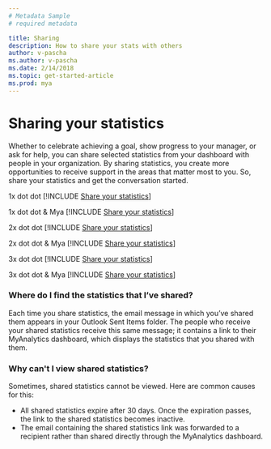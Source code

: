 ```yaml
---
# Metadata Sample
# required metadata

title: Sharing
description: How to share your stats with others
author: v-pascha
ms.author: v-pascha
ms.date: 2/14/2018
ms.topic: get-started-article
ms.prod: mya
---
```


# Sharing your statistics 

Whether to celebrate achieving a goal, show progress to your manager, or ask for help, you can share selected statistics from your dashboard with people in your organization. By sharing statistics, you create more opportunities to receive support in the areas that matter most to you. So, share your statistics and get the conversation started. 

1x dot dot
[!INCLUDE [Share your statistics](../Includes/to_share_statistics.md)]

1x dot dot & Mya
[!INCLUDE [Share your statistics](../MyAnalytics/Includes/to_share_statistics.md)]

2x dot dot
[!INCLUDE [Share your statistics](../../Includes/to_share_statistics.md)]

2x dot dot & Mya
[!INCLUDE [Share your statistics](../../MyAnalytics/Includes/to_share_statistics.md)]

3x dot dot
[!INCLUDE [Share your statistics](../../../Includes/to_share_statistics.md)]

3x dot dot & Mya
[!INCLUDE [Share your statistics](../../../MyAnalytics/Includes/to_share_statistics.md)]

### Where do I find the statistics that I’ve shared? 

Each time you share statistics, the email message in which you’ve shared them appears in your Outlook Sent Items folder. The people who receive your shared statistics receive this same message; it contains a link to their MyAnalytics dashboard, which displays the statistics that you shared with them. 

### Why can't I view shared statistics? 

Sometimes, shared statistics cannot be viewed. Here are common causes for this:  

* All shared statistics expire after 30 days. Once the expiration passes, the link to the shared statistics becomes inactive. 
* The email containing the shared statistics link was forwarded to a recipient rather than shared directly through the MyAnalytics dashboard. 

  

  